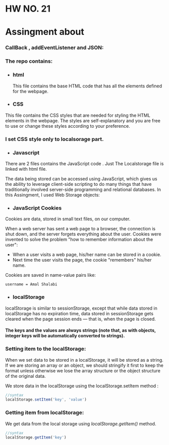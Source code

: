 # HW NO. 21

# Assingment about #
 ### CallBack ,  addEventListener and JSON:

 ### The repo contains:

* ### html
  This file contains the base HTML code that has all the elements defined for the webpage.
* ### CSS
This file contains the CSS styles that are needed for styling the HTML elements in the webpage. The styles are self-explanatory and you are free to use or change these styles according to your preference.
### I set CSS style only to localsorage part. 

* ### Javascript
There are 2 files contains the JavaScript code  . Just The Localstorage file is linked with html file.


The data being stored can be accessed using JavaScript, which gives us the ability to leverage client-side scripting to do many things that have traditionally involved server-side programming and relational databases. In this Assingment, I used Web Storage objects:

* ### JavaScript Cookies

Cookies are data, stored in small text files, on our computer.

When a web server has sent a web page to a browser, the connection is shut down, and the server forgets everything about the user.
Cookies were invented to solve the problem "how to remember information about the user":

* When a user visits a web page, his/her name can be stored in a cookie.
* Next time the user visits the page, the cookie "remembers" his/her name.

Cookies are saved in name-value pairs like:
```
username = Amal Shalabi
```

* ### localStorage
localStorage is similar to sessionStorage, except that while data stored in localStorage has no expiration time, data stored in sessionStorage gets cleared when the page session ends — that is, when the page is closed.

#### The keys and the values are always strings (note that, as with objects, integer keys will be automatically converted to strings).

### Setting item to the localStorage:

When we set data to be stored in a localStorage, it will be stored as a string. If we are storing an array or an object, we should stringify it first to keep the format unless otherwise we lose the array structure or the object structure of the original data.

We store data in the localStorage using the localStorage.setItem method :

```js
//syntax
localStorage.setItem('key', 'value')
```
### Getting item from localStorage:

We get data from the local storage using _localStorage.getItem()_ method.

```js
//syntax
localStorage.getItem('key')
